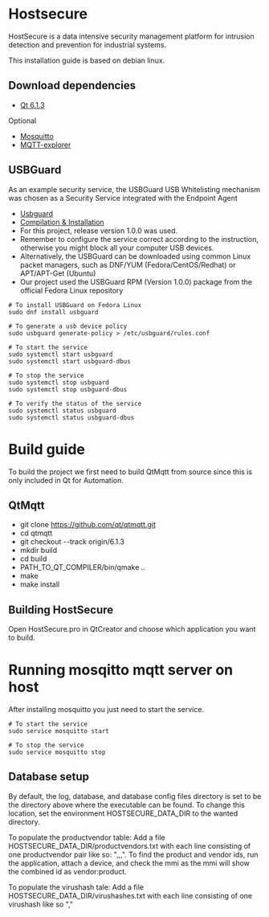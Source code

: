 # Hostsecure
HostSecure is a data intensive security management platform for intrusion 
detection and prevention for industrial systems.

This installation guide is based on debian linux.

## Download dependencies
- [Qt 6.1.3](https://www.qt.io/download)

Optional
- [Mosquitto](https://mosquitto.org/download/)
- [MQTT-explorer](http://mqtt-explorer.com/)


## USBGuard
As an example security service, the USBGuard USB Whitelisting mechanism was chosen as a Security Service integrated with the Endpoint Agent
- [Usbguard](https://usbguard.github.io/)
- [Compilation & Installation](https://usbguard.github.io/documentation/compilation.html)
- For this project, release version 1.0.0 was used.
- Remember to configure the service correct according to the instruction, otherwise you might block all your computer USB devices.
- Alternatively, the USBGuard can be downloaded using common Linux packet managers, such as DNF/YUM (Fedora/CentOS/Redhat) or APT/APT-Get (Ubuntu)
- Our project used the USBGuard RPM (Version 1.0.0) package from the official Fedora Linux repository
```
# To install USBGuard on Fedora Linux
sudo dnf install usbguard

# To generate a usb device policy
sudo usbguard generate-policy > /etc/usbguard/rules.conf

# To start the service
sudo systemctl start usbguard
sudo systemctl start usbguard-dbus

# To stop the service
sudo systemctl stop usbguard
sudo systemctl stop usbguard-dbus

# To verify the status of the service
sudo systemctl status usbguard
sudo systemctl status usbguard-dbus
```



# Build guide
To build the project we first need to build QtMqtt from source since this is only included in Qt for Automation.

## QtMqtt
- git clone https://github.com/qt/qtmqtt.git
- cd qtmqtt
- git checkout --track origin/6.1.3
- mkdir build
- cd build
- PATH_TO_QT_COMPILER/bin/qmake .. 
- make 
- make install

## Building HostSecure
Open HostSecure.pro in QtCreator and choose which application you want to build. 

# Running mosqitto mqtt server on host
After installing mosquitto you just need to start the service.
```
# To start the service
sudo service mosquitto start

# To stop the service
sudo service mosquitto stop
```

## Database setup
By default, the log, database, and database config files directory is set to be the directory above where the executable can be found.
To change this location, set the environment HOSTSECURE_DATA_DIR to the wanted directory.

To populate the productvendor table: Add a file HOSTSECURE_DATA_DIR/productvendors.txt with each line consisting of one productvendor pair like so: "<productid>,<productname>,<vendorid>,<vendorname>".
To find the product and vendor ids, run the application, attach a device, and check the mmi as the mmi will show the combined id as vendor:product.

To populate the virushash tale: Add a file HOSTSECURE_DATA_DIR/virushashes.txt with each line consisting of one virushash like so "<virushash>,<description>"
